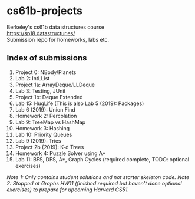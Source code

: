 # cs61b-projects
Berkeley's cs61b data structures course  
https://sp18.datastructur.es/  
Submission repo for homeworks, labs etc.  

## Index of submissions
1. Project 0: NBody/Planets
2. Lab 2: IntLList
3. Project 1a: ArrayDeque/LLDeque
4. Lab 3: Testing, JUnit
5. Project 1b: Deque Extended
6. Lab 15: HugLife (This is also Lab 5 (2019): Packages)
7. Lab 6 (2019): Union Find
8. Homework 2: Percolation
9. Lab 9: TreeMap vs HashMap
10. Homework 3: Hashing
11. Lab 10: Priority Queues
12. Lab 9 (2019): Tries
13. Project 2b (2019): K-d Trees
14. Homework 4: Puzzle Solver using A*
15. Lab 11: BFS, DFS, A*, Graph Cycles (required complete, TODO: optional exercises)

*Note 1: Only contains student solutions and not starter skeleton code.*
*Note 2: Stopped at Graphs HW11 (finished required but haven't done optional exercises) to prepare for upcoming Harvard CS51.*
